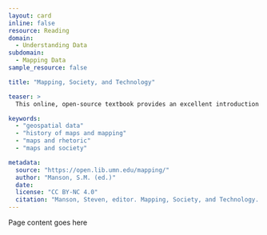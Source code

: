```yaml
---
layout: card
inline: false
resource: Reading
domain:
  - Understanding Data
subdomain:
  - Mapping Data
sample_resource: false

title: "Mapping, Society, and Technology"

teaser: >
  This online, open-source textbook provides an excellent introduction to digital mapping that includes topics such as reading, using, and creating maps. A central focus of the text is the relationship between cartography and broader societal and technological developments. It also includes topics related to geospatial data ethics, the history of maps and mapping, and maps as rhetorical devices. Instructors can select chapters in this book to provide students with essential background information and context before moving into more hands-on cartography instruction; the background material provided in this text will allow students to approach the task of making their own data-advocacy related maps with greater insight, sophistication, and integrity. 

keywords:
  - "geospatial data"
  - "history of maps and mapping"
  - "maps and rhetoric"
  - "maps and society"

metadata:
  source: "https://open.lib.umn.edu/mapping/"
  author: "Manson, S.M. (ed.)"
  date:
  license: "CC BY-NC 4.0"
  citation: "Manson, Steven, editor. Mapping, Society, and Technology. University of Minnesota Libraries Publishing, 2017. https://open.lib.umn.edu/mapping/. " 
---
```


Page content goes here

